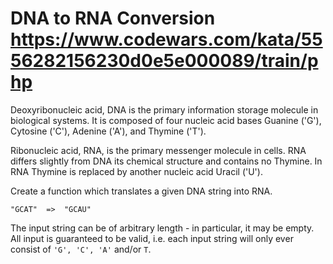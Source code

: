 # DNA to RNA Conversion https://www.codewars.com/kata/5556282156230d0e5e000089/train/php

Deoxyribonucleic acid, DNA is the primary information storage molecule in biological systems. It is composed of four
nucleic acid bases Guanine ('G'), Cytosine ('C'), Adenine ('A'), and Thymine ('T').

Ribonucleic acid, RNA, is the primary messenger molecule in cells. RNA differs slightly from DNA its chemical structure
and contains no Thymine. In RNA Thymine is replaced by another nucleic acid Uracil ('U').

Create a function which translates a given DNA string into RNA.

`"GCAT"  =>  "GCAU"`

The input string can be of arbitrary length - in particular, it may be empty. All input is guaranteed to be valid, i.e.
each input string will only ever consist of `'G', 'C', 'A'` and/or `T`.